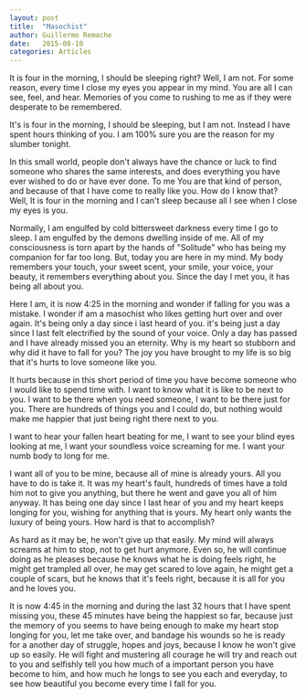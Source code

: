 ```yaml
---
layout: post
title:  "Masochist"
author: Guillermo Remache
date:   2015-08-10
categories: Articles
---
```


It is four in the morning, I should be sleeping right? Well, I am not. For some reason, every time I close my eyes you appear in my mind. You are all I can see, feel, and hear. Memories of you come to rushing to me as if they were desperate to be remembered.

It's is four in the morning, I should be sleeping, but I am not. Instead I have spent hours thinking of you. I am 100% sure you are the reason for my slumber tonight.

In this small world, people don't always have the chance or luck to find someone who shares the same interests, and does everything you have ever wished to do or have ever done. To me You are that kind of person, and because of that I have come to really like you. How do I know that? Well, It is four in the morning and I can't sleep because all I see when I close my eyes is you.

Normally, I am engulfed by cold bittersweet darkness every time I go to sleep. I am engulfed by the demons dwelling inside of me. All of my consciousness is torn apart by the hands of "Solitude" who has being my companion for far too long. But, today you are here in my mind. My body remembers your touch, your sweet scent, your smile, your voice, your beauty,  it remembers everything about you. Since the day I met you, it has being all about you.

Here I am, it is now 4:25 in the morning and wonder if falling for you was a mistake. I wonder if am a masochist who likes getting hurt over and over again. It's being only a day since i last heard of you. it's being just a day since I last felt electrified by the sound of your voice. Only a day has passed and I have already missed you an eternity. Why is my heart so stubborn and why did it have to fall for you? The joy you have brought to my life is so big that it's hurts to love someone like you.

It hurts because in this short period of time you have become someone who I would like to spend time with. I want to know what it is like to be next to you. I want to be there when you need someone, I want to be there just for you. There are hundreds of things you and I could do, but nothing would make me happier that just being right there next to you.

I want to hear your fallen heart beating for me, I want to see your blind eyes looking at me,
I want your soundless voice screaming for me. I want your numb body to long for me.

I want all of you to be mine, because all of mine is already yours. All you have to do is take it. It was my heart's fault, hundreds of times have a told him not to give you anything, but there he went and gave you all of him anyway. It has being one day since I last hear of you and my heart keeps longing for you, wishing for anything that is yours. My heart only wants the luxury of being yours. How hard is that to accomplish?

As hard as it may be, he won't give up that easily. My mind will always screams at him to stop, not to get hurt anymore. Even so, he will continue doing as he pleases because he knows what he is doing feels right, he might get trampled all over, he may get scared to love again, he might get a couple of scars, but he knows that it's feels right, because it is all for you and he loves you.

It is now 4:45 in the morning and during the last 32 hours that I have spent missing you, these 45 minutes have being the happiest so far, because just the memory of you seems to have being enough to make my heart stop longing for you, let me take over, and bandage his wounds so he is ready for a another day of struggle, hopes and joys, because I know he won't give up so easily. He will fight and mustering all courage he will try and reach out to you and selfishly tell you how much of a important person you have become to him, and how much he longs to see you each and everyday, to see how beautiful you become every time I fall for you.
